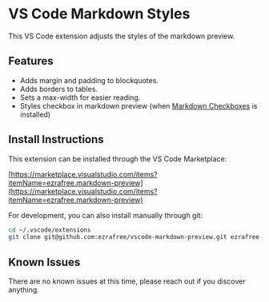 <!-- markdownlint-disable no-inline-html -->
# VS Code Markdown Styles

This VS Code extension adjusts the styles of the markdown preview.

## Features

- Adds margin and padding to blockquotes.
- Adds borders to tables.
- Sets a max-width for easier reading.
- Styles checkbox in markdown preview (when [Markdown Checkboxes](https://marketplace.visualstudio.com/items?itemName=bierner.markdown-checkbox) is installed)

## Install Instructions

This extension can be installed through the VS Code Marketplace:

[https://marketplace.visualstudio.com/items?itemName=ezrafree.markdown-preview](https://marketplace.visualstudio.com/items?itemName=ezrafree.markdown-preview)

For development, you can also install manually through git:

```sh
cd ~/.vscode/extensions
git clone git@github.com:ezrafree/vscode-markdown-preview.git ezrafree.markdown-preview
```

## Known Issues

There are no known issues at this time, please reach out if you discover anything.
